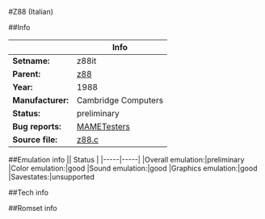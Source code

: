 #Z88 (Italian)

##Info

||Info|
|-----|-----|
|**Setname:**|z88it
|**Parent:**|[z88](z88.md)
|**Year:**|1988
|**Manufacturer:**|Cambridge Computers
|**Status:**|preliminary
|**Bug reports:**|[MAMETesters](http://mametesters.org/view_all_set.php?type=1&temporary=y&search=z88.c)
|**Source file:**|[z88.c](https://github.com/mamedev/mame/blob/master/src/mess/drivers/z88.c)

##Emulation info
|| Status |
|-----|-----|
|Overall emulation:|preliminary
|Color emulation:|good
|Sound emulation:|good
|Graphics emulation:|good
|Savestates:|unsupported

##Tech info

##Romset info

<!--- START OF EDITED COMMENT DO NOT TOUCH TEXT ABOVE-->
